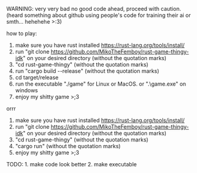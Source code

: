 WARNING: very very bad no good code ahead, proceed with caution.
(heard something about github using people's code for training their ai or smth... hehehehe >:3)

how to play:
1. make sure you have rust installed https://rust-lang.org/tools/install/
2. run "git clone https://github.com/MikoTheFemboy/rust-game-thingy-idk" on your desired directory (without the quotation marks)
3. "cd rust-game-thingy" (without the quotation marks)
4. run "cargo build --release" (without the quotation marks)
5. cd target/release
6. run the executable "./game" for Linux or MacOS. or ".\game.exe" on windows
7. enjoy my shitty game >;3

orrr
1. make sure you have rust installed https://rust-lang.org/tools/install/
2. run "git clone https://github.com/MikoTheFemboy/rust-game-thingy-idk" on your desired directory (without the quotation marks)
3. "cd rust-game-thingy" (without the quotation marks)
4. "cargo run" (without the quotation marks)
5. enjoy my shitty game >;3

TODO: 1. make code look better
      2. make executable
